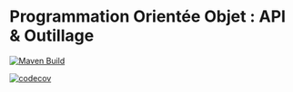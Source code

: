 # Programmation Orientée Objet : API & Outillage

[![Maven Build](https://github.com/TomDep/POO-tp1/actions/workflows/maven.yml/badge.svg?branch=main)](https://github.com/TomDep/POO-tp1/actions/workflows/maven.yml)

[![codecov](https://codecov.io/gh/TomDep/POO-tp1/branch/main/graph/badge.svg?token=EOHQDQFYG4)](https://codecov.io/gh/TomDep/POO-tp1)
